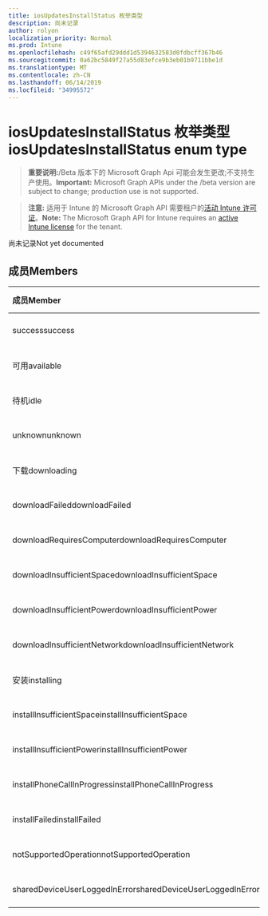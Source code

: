 ```yaml
---
title: iosUpdatesInstallStatus 枚举类型
description: 尚未记录
author: rolyon
localization_priority: Normal
ms.prod: Intune
ms.openlocfilehash: c49f65afd29ddd1d5394632583d0fdbcff367b46
ms.sourcegitcommit: 0a62bc5849f27a55d83efce9b3eb01b9711bbe1d
ms.translationtype: MT
ms.contentlocale: zh-CN
ms.lasthandoff: 06/14/2019
ms.locfileid: "34995572"
---
```

# <a name="iosupdatesinstallstatus-enum-type"></a><span data-ttu-id="f52bd-103">iosUpdatesInstallStatus 枚举类型</span><span class="sxs-lookup"><span data-stu-id="f52bd-103">iosUpdatesInstallStatus enum type</span></span>

> <span data-ttu-id="f52bd-104">**重要说明:**/Beta 版本下的 Microsoft Graph Api 可能会发生更改;不支持生产使用。</span><span class="sxs-lookup"><span data-stu-id="f52bd-104">**Important:** Microsoft Graph APIs under the /beta version are subject to change; production use is not supported.</span></span>

> <span data-ttu-id="f52bd-105">**注意:** 适用于 Intune 的 Microsoft Graph API 需要租户的[活动 Intune 许可证](https://go.microsoft.com/fwlink/?linkid=839381)。</span><span class="sxs-lookup"><span data-stu-id="f52bd-105">**Note:** The Microsoft Graph API for Intune requires an [active Intune license](https://go.microsoft.com/fwlink/?linkid=839381) for the tenant.</span></span>

<span data-ttu-id="f52bd-106">尚未记录</span><span class="sxs-lookup"><span data-stu-id="f52bd-106">Not yet documented</span></span>

## <a name="members"></a><span data-ttu-id="f52bd-107">成员</span><span class="sxs-lookup"><span data-stu-id="f52bd-107">Members</span></span>
|<span data-ttu-id="f52bd-108">成员</span><span class="sxs-lookup"><span data-stu-id="f52bd-108">Member</span></span>|<span data-ttu-id="f52bd-109">值</span><span class="sxs-lookup"><span data-stu-id="f52bd-109">Value</span></span>|<span data-ttu-id="f52bd-110">说明</span><span class="sxs-lookup"><span data-stu-id="f52bd-110">Description</span></span>|
|:---|:---|:---|
|<span data-ttu-id="f52bd-111">success</span><span class="sxs-lookup"><span data-stu-id="f52bd-111">success</span></span>|<span data-ttu-id="f52bd-112">0</span><span class="sxs-lookup"><span data-stu-id="f52bd-112">0</span></span>|<span data-ttu-id="f52bd-113">尚未记录</span><span class="sxs-lookup"><span data-stu-id="f52bd-113">Not yet documented</span></span>|
|<span data-ttu-id="f52bd-114">可用</span><span class="sxs-lookup"><span data-stu-id="f52bd-114">available</span></span>|<span data-ttu-id="f52bd-115">1</span><span class="sxs-lookup"><span data-stu-id="f52bd-115">1</span></span>|<span data-ttu-id="f52bd-116">尚未记录</span><span class="sxs-lookup"><span data-stu-id="f52bd-116">Not yet documented</span></span>|
|<span data-ttu-id="f52bd-117">待机</span><span class="sxs-lookup"><span data-stu-id="f52bd-117">idle</span></span>|<span data-ttu-id="f52bd-118">双面</span><span class="sxs-lookup"><span data-stu-id="f52bd-118">2</span></span>|<span data-ttu-id="f52bd-119">尚未记录</span><span class="sxs-lookup"><span data-stu-id="f52bd-119">Not yet documented</span></span>|
|<span data-ttu-id="f52bd-120">unknown</span><span class="sxs-lookup"><span data-stu-id="f52bd-120">unknown</span></span>|<span data-ttu-id="f52bd-121">第三章</span><span class="sxs-lookup"><span data-stu-id="f52bd-121">3</span></span>|<span data-ttu-id="f52bd-122">尚未记录</span><span class="sxs-lookup"><span data-stu-id="f52bd-122">Not yet documented</span></span>|
|<span data-ttu-id="f52bd-123">下载</span><span class="sxs-lookup"><span data-stu-id="f52bd-123">downloading</span></span>|<span data-ttu-id="f52bd-124">-2016330712</span><span class="sxs-lookup"><span data-stu-id="f52bd-124">-2016330712</span></span>|<span data-ttu-id="f52bd-125">尚未记录</span><span class="sxs-lookup"><span data-stu-id="f52bd-125">Not yet documented</span></span>|
|<span data-ttu-id="f52bd-126">downloadFailed</span><span class="sxs-lookup"><span data-stu-id="f52bd-126">downloadFailed</span></span>|<span data-ttu-id="f52bd-127">-2016330711</span><span class="sxs-lookup"><span data-stu-id="f52bd-127">-2016330711</span></span>|<span data-ttu-id="f52bd-128">尚未记录</span><span class="sxs-lookup"><span data-stu-id="f52bd-128">Not yet documented</span></span>|
|<span data-ttu-id="f52bd-129">downloadRequiresComputer</span><span class="sxs-lookup"><span data-stu-id="f52bd-129">downloadRequiresComputer</span></span>|<span data-ttu-id="f52bd-130">-2016330710</span><span class="sxs-lookup"><span data-stu-id="f52bd-130">-2016330710</span></span>|<span data-ttu-id="f52bd-131">尚未记录</span><span class="sxs-lookup"><span data-stu-id="f52bd-131">Not yet documented</span></span>|
|<span data-ttu-id="f52bd-132">downloadInsufficientSpace</span><span class="sxs-lookup"><span data-stu-id="f52bd-132">downloadInsufficientSpace</span></span>|<span data-ttu-id="f52bd-133">-2016330709</span><span class="sxs-lookup"><span data-stu-id="f52bd-133">-2016330709</span></span>|<span data-ttu-id="f52bd-134">尚未记录</span><span class="sxs-lookup"><span data-stu-id="f52bd-134">Not yet documented</span></span>|
|<span data-ttu-id="f52bd-135">downloadInsufficientPower</span><span class="sxs-lookup"><span data-stu-id="f52bd-135">downloadInsufficientPower</span></span>|<span data-ttu-id="f52bd-136">-2016330708</span><span class="sxs-lookup"><span data-stu-id="f52bd-136">-2016330708</span></span>|<span data-ttu-id="f52bd-137">尚未记录</span><span class="sxs-lookup"><span data-stu-id="f52bd-137">Not yet documented</span></span>|
|<span data-ttu-id="f52bd-138">downloadInsufficientNetwork</span><span class="sxs-lookup"><span data-stu-id="f52bd-138">downloadInsufficientNetwork</span></span>|<span data-ttu-id="f52bd-139">-2016330707</span><span class="sxs-lookup"><span data-stu-id="f52bd-139">-2016330707</span></span>|<span data-ttu-id="f52bd-140">尚未记录</span><span class="sxs-lookup"><span data-stu-id="f52bd-140">Not yet documented</span></span>|
|<span data-ttu-id="f52bd-141">安装</span><span class="sxs-lookup"><span data-stu-id="f52bd-141">installing</span></span>|<span data-ttu-id="f52bd-142">-2016330706</span><span class="sxs-lookup"><span data-stu-id="f52bd-142">-2016330706</span></span>|<span data-ttu-id="f52bd-143">尚未记录</span><span class="sxs-lookup"><span data-stu-id="f52bd-143">Not yet documented</span></span>|
|<span data-ttu-id="f52bd-144">installInsufficientSpace</span><span class="sxs-lookup"><span data-stu-id="f52bd-144">installInsufficientSpace</span></span>|<span data-ttu-id="f52bd-145">-2016330705</span><span class="sxs-lookup"><span data-stu-id="f52bd-145">-2016330705</span></span>|<span data-ttu-id="f52bd-146">尚未记录</span><span class="sxs-lookup"><span data-stu-id="f52bd-146">Not yet documented</span></span>|
|<span data-ttu-id="f52bd-147">installInsufficientPower</span><span class="sxs-lookup"><span data-stu-id="f52bd-147">installInsufficientPower</span></span>|<span data-ttu-id="f52bd-148">-2016330704</span><span class="sxs-lookup"><span data-stu-id="f52bd-148">-2016330704</span></span>|<span data-ttu-id="f52bd-149">尚未记录</span><span class="sxs-lookup"><span data-stu-id="f52bd-149">Not yet documented</span></span>|
|<span data-ttu-id="f52bd-150">installPhoneCallInProgress</span><span class="sxs-lookup"><span data-stu-id="f52bd-150">installPhoneCallInProgress</span></span>|<span data-ttu-id="f52bd-151">-2016330703</span><span class="sxs-lookup"><span data-stu-id="f52bd-151">-2016330703</span></span>|<span data-ttu-id="f52bd-152">尚未记录</span><span class="sxs-lookup"><span data-stu-id="f52bd-152">Not yet documented</span></span>|
|<span data-ttu-id="f52bd-153">installFailed</span><span class="sxs-lookup"><span data-stu-id="f52bd-153">installFailed</span></span>|<span data-ttu-id="f52bd-154">-2016330702</span><span class="sxs-lookup"><span data-stu-id="f52bd-154">-2016330702</span></span>|<span data-ttu-id="f52bd-155">尚未记录</span><span class="sxs-lookup"><span data-stu-id="f52bd-155">Not yet documented</span></span>|
|<span data-ttu-id="f52bd-156">notSupportedOperation</span><span class="sxs-lookup"><span data-stu-id="f52bd-156">notSupportedOperation</span></span>|<span data-ttu-id="f52bd-157">-2016330701</span><span class="sxs-lookup"><span data-stu-id="f52bd-157">-2016330701</span></span>|<span data-ttu-id="f52bd-158">尚未记录</span><span class="sxs-lookup"><span data-stu-id="f52bd-158">Not yet documented</span></span>|
|<span data-ttu-id="f52bd-159">sharedDeviceUserLoggedInError</span><span class="sxs-lookup"><span data-stu-id="f52bd-159">sharedDeviceUserLoggedInError</span></span>|<span data-ttu-id="f52bd-160">-2016330699</span><span class="sxs-lookup"><span data-stu-id="f52bd-160">-2016330699</span></span>|<span data-ttu-id="f52bd-161">尚未记录</span><span class="sxs-lookup"><span data-stu-id="f52bd-161">Not yet documented</span></span>|





